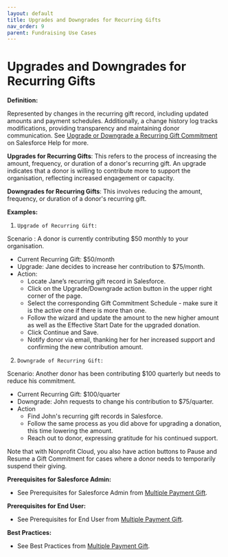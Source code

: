 ```yaml
---
layout: default
title: Upgrades and Downgrades for Recurring Gifts
nav_order: 9
parent: Fundraising Use Cases
---
```


# Upgrades and Downgrades for Recurring Gifts


**Definition:**

Represented by changes in the recurring gift record, including updated amounts and payment schedules. Additionally, a change history log tracks modifications, providing transparency and maintaining donor communication. See [Upgrade or Downgrade a Recurring Gift Commitment](https://help.salesforce.com/s/articleView?id=sfdo.npc_fr_upgrade_downgrade_recurring_gift_commitment.htm&type=5) on Salesforce Help for more.

**Upgrades for Recurring Gifts**: This refers to the process of increasing the amount, frequency, or duration of a donor's recurring gift. An upgrade indicates that a donor is willing to contribute more to support the organisation, reflecting increased engagement or capacity.

**Downgrades for Recurring Gifts**: This involves reducing the amount, frequency, or duration of a donor's recurring gift.

**Examples:**


1.     Upgrade of Recurring Gift:
Scenario : A donor is currently contributing $50 monthly to your organisation.
* Current Recurring Gift: $50/month
* Upgrade: Jane decides to increase her contribution to $75/month.
* Action:
    * Locate Jane’s recurring gift record in Salesforce.
    * Click on the Upgrade/Downgrade action button in the upper right corner of the page.
    * Select the corresponding Gift Commitment Schedule - make sure it is the active one if there is more than one.
    * Follow the wizard and update the amount to the new higher amount as well as the Effective Start Date for the upgraded donation.
    * Click Continue and Save.
    * Notify donor via email, thanking her for her increased support and confirming the new contribution amount. 
2.     Downgrade of Recurring Gift:
Scenario: Another donor has been contributing $100 quarterly but needs to reduce his commitment.
* Current Recurring Gift: $100/quarter
* Downgrade: John requests to change his contribution to $75/quarter.
* Action
    * Find John's recurring gift records in Salesforce.
    * Follow the same process as you did above for upgrading a donation, this time lowering the amount.
    * Reach out to donor, expressing gratitude for his continued support.

 Note that with Nonprofit Cloud, you also have action buttons to Pause and Resume a Gift Commitment for cases where a donor needs to temporarily suspend their giving.

**Prerequisites for Salesforce Admin:**

* See Prerequisites for Salesforce Admin from [Multiple Payment Gift](use-cases-multiple-payment-gift.md).

**Prerequisites for End User:**

* See Prerequisites for End User from [Multiple Payment Gift](use-cases-multiple-payment-gift.md).

**Best Practices:**

* See Best Practices from [Multiple Payment Gift](use-cases-multiple-payment-gift.md).

